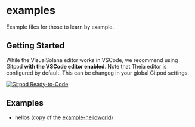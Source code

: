 # examples

Example files for those to learn by example.

## Getting Started

While the VisualSolana editor works in VSCode, we recommend using Gitpod **with the VSCode editor enabled**. Note that Theia editor is configured by default. This can be changeg in your global Gitpod settings.

[![Gitpod Ready-to-Code](https://img.shields.io/badge/Gitpod-Ready--to--Code-blue?logo=gitpod)](https://gitpod.io/#https://github.com/visualsolana/examples)

## Examples

* hellos (copy of the [example-helloworld](https://github.com/solana-labs/example-helloworld/tree/master/src/program-rust))